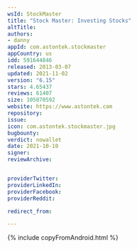 ```yaml
---
wsId: StockMaster
title: "Stock Master: Investing Stocks"
altTitle: 
authors:
- danny
appId: com.astontek.stockmaster
appCountry: us
idd: 591644846
released: 2013-03-07
updated: 2021-11-02
version: "6.15"
stars: 4.65437
reviews: 61407
size: 105070592
website: https://www.astontek.com
repository: 
issue: 
icon: com.astontek.stockmaster.jpg
bugbounty: 
verdict: nowallet
date: 2021-10-10
signer: 
reviewArchive:


providerTwitter: 
providerLinkedIn: 
providerFacebook: 
providerReddit: 

redirect_from:

---
```


{% include copyFromAndroid.html %}

